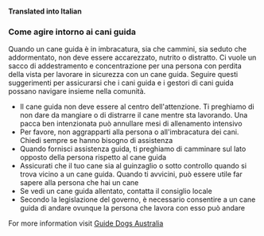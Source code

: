 #### Translated into Italian

### Come agire intorno ai cani guida

Quando un cane guida è in imbracatura, sia che cammini, sia seduto che addormentato, non deve essere accarezzato, nutrito o distratto. Ci vuole un sacco di addestramento e concentrazione per una persona con perdita della vista per lavorare in sicurezza con un cane guida. Seguire questi suggerimenti per assicurarsi che i cani guida e i gestori di cani guida possano navigare insieme nella comunità.

*   Il cane guida non deve essere al centro dell'attenzione. Ti preghiamo di non dare da mangiare o di distrarre il cane mentre sta lavorando. Una pacca ben intenzionata può annullare mesi di allenamento intensivo
*   Per favore, non aggrapparti alla persona o all'imbracatura dei cani. Chiedi sempre se hanno bisogno di assistenza
*   Quando fornisci assistenza guida, ti preghiamo di camminare sul lato opposto della persona rispetto al cane guida
*   Assicurati che il tuo cane sia al guinzaglio o sotto controllo quando si trova vicino a un cane guida. Quando ti avvicini, può essere utile far sapere alla persona che hai un cane
*   Se vedi un cane guida allentato, contatta il consiglio locale
*   Secondo la legislazione del governo, è necessario consentire a un cane guida di andare ovunque la persona che lavora con esso può andare

For more information visit [Guide Dogs Australia](http://guidedogsaustralia.com/)